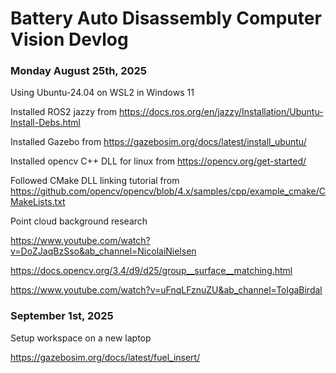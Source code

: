 # Battery Auto Disassembly Computer Vision Devlog

### Monday August 25th, 2025

Using Ubuntu-24.04 on WSL2 in Windows 11

Installed ROS2 jazzy from https://docs.ros.org/en/jazzy/Installation/Ubuntu-Install-Debs.html

Installed Gazebo from https://gazebosim.org/docs/latest/install_ubuntu/

Installed opencv C++ DLL for linux from https://opencv.org/get-started/

Followed CMake DLL linking tutorial from https://github.com/opencv/opencv/blob/4.x/samples/cpp/example_cmake/CMakeLists.txt

Point cloud background research

https://www.youtube.com/watch?v=DoZJaqBzSso&ab_channel=NicolaiNielsen

https://docs.opencv.org/3.4/d9/d25/group__surface__matching.html

https://www.youtube.com/watch?v=uFnqLFznuZU&ab_channel=TolgaBirdal


### September 1st, 2025

Setup workspace on a new laptop

https://gazebosim.org/docs/latest/fuel_insert/